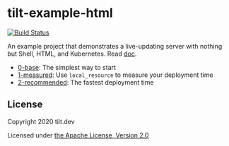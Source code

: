 # tilt-example-html

[![Build Status](https://circleci.com/gh/tilt-dev/tilt-example-html/tree/master.svg?style=shield)](https://circleci.com/gh/tilt-dev/tilt-example-html)

An example project that demonstrates a live-updating server with nothing but Shell, HTML, and Kubernetes. Read [doc](https://docs.tilt.dev/example_static_html.html).

- [0-base](0-base): The simplest way to start
- [1-measured](1-measured): Use `local_resource` to measure your deployment time
- [2-recommended](2-recommended): The fastest deployment time

## License

Copyright 2020 tilt.dev

Licensed under [the Apache License, Version 2.0](LICENSE)
